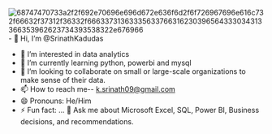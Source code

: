 ![68747470733a2f2f692e70696e696d672e636f6d2f6f726967696e616c732f66632f37312f36332f66633731363335633766316230396564333034313366353962623734393538322e676966](https://github.com/user-attachments/assets/3ed88ed1-bf97-44e6-807f-a13e306c10c5)- 👋 Hi, I’m @SrinathKadudas
- 👀 I’m interested in data analytics
- 🌱 I’m currently learning python, powerbi and mysql
- 💞️ I’m looking to collaborate on small or large-scale organizations to make sense of their data.
- 📫 How to reach me-- k.srinath09@gmail.com  
- 😄 Pronouns: He/Him
- ⚡ Fun fact: ...
💬 Ask me about Microsoft Excel, SQL, Power BI, Business decisions, and recommendations.
<!---
SrinathKadudas/SrinathKadudas is a ✨ special ✨ repository because its `README.md` (this file) appears on your GitHub profile.
You can click the Preview link to take a look at your changes.
--->

